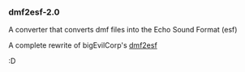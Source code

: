 ### dmf2esf-2.0

A converter that converts dmf files into the Echo Sound Format (esf)

A complete rewrite of bigEvilCorp's [dmf2esf](https://github.com/BigEvilCorporation/dmf2esf)

:D
